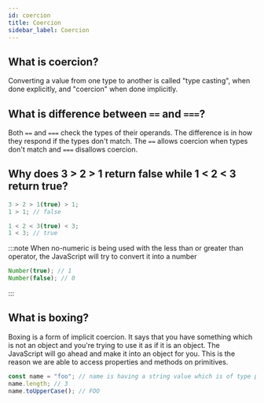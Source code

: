 ```yaml
---
id: coercion
title: Coercion
sidebar_label: Coercion
---
```


## What is coercion?

Converting a value from one type to another is called "type casting", when done explicitly, and "coercion" when done implicitly.

## What is difference between `==` and `===`?

Both `==` and `===` check the types of their operands. The difference is in how they respond if the types don't match. The `==` allows coercion when types don't match and `===` disallows coercion.

## Why does 3 > 2 > 1 return false while 1 < 2 < 3 return true?

```js title="3 > 2 > 1"
3 > 2 > 1(true) > 1;
1 > 1; // false
```

```js title="1 < 2 < 3"
1 < 2 < 3(true) < 3;
1 < 3; // true
```

:::note
When no-numeric is being used with the less than or greater than operator, the JavaScript will try to convert it into a number<br/>

```js
Number(true); // 1
Number(false); // 0
```

:::

## What is boxing?

Boxing is a form of implicit coercion. It says that you have something which is not an object and you're trying to use it as if it is an object. The JavaScript will go ahead and make it into an object for you. This is the reason we are able to access properties and methods on primitives.

```jsx
const name = "foo"; // name is having a string value which is of type primitive
name.length; // 3
name.toUpperCase(); // FOO
```
